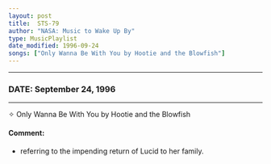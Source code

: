 ```yaml
---
layout: post
title:  STS-79
author: "NASA: Music to Wake Up By"
type: MusicPlaylist
date_modified: 1996-09-24
songs: ["Only Wanna Be With You by Hootie and the Blowfish"]
---
```


----
### DATE: September 24, 1996
----
✧ Only Wanna Be With You by Hootie and the Blowfish

#### Comment:
* referring to the impending return of Lucid to her family.



<br/>
<center>
	<a target="_blank"
	   href="https://twitter.com/intent/tweet?hashtags=Space,NASA,Playlist,NASAWakeupCalls,SpaceProgram&text={{ page.author}}, '{{ page.songs.first }}' {{ page.title }}, {{ page.date | date: '%B %d, %Y' }}. {{ site.url }}{{ page.url }} @nasawakeupcalls">
	   <i class="fab fa-twitter" alt="Tweet this page" style="font-size: 1.3em;"></i>
	</a>
	&nbsp; 	<i class="fas fa-user-astronaut" style="font-size: 1.5em;"></i> &nbsp;
    <a type="amzn" search="'Only Wanna Be With You by Hootie and the Blowfish'" category="popular music">
        <i class="fab fa-amazon" style="font-size: 1.3em;"></i>
    </a>
</center>
